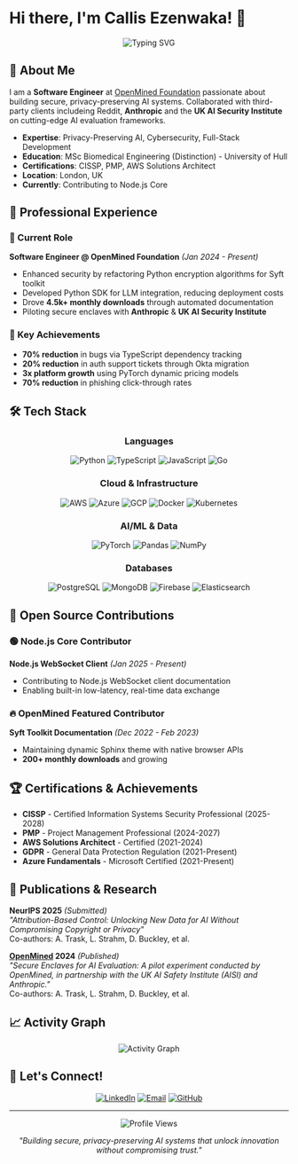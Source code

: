 # Hi there, I'm Callis Ezenwaka! 👋

<div align="center">
  <img src="https://readme-typing-svg.herokuapp.com?font=Fira+Code&pause=1000&color=2E9EF7&center=true&vCenter=true&width=435&lines=Software+Engineer;AI%2FML+Specialist;Cybersecurity+Expert;Open+Source+Contributor" alt="Typing SVG" />
</div>

## 🚀 About Me

I am a **Software Engineer** at [OpenMined Foundation](https://openmined.org) passionate about building secure, privacy-preserving AI systems. Collaborated with third-party clients includeing Reddit, **Anthropic** and the **UK AI Security Institute** on cutting-edge AI evaluation frameworks.

- **Expertise**: Privacy-Preserving AI, Cybersecurity, Full-Stack Development
- **Education**: MSc Biomedical Engineering (Distinction) - University of Hull
- **Certifications**: CISSP, PMP, AWS Solutions Architect
- **Location**: London, UK
- **Currently**: Contributing to Node.js Core

## 💼 Professional Experience

### 🏢 Current Role
**Software Engineer @ OpenMined Foundation** *(Jan 2024 - Present)*
- Enhanced security by refactoring Python encryption algorithms for Syft toolkit
- Developed Python SDK for LLM integration, reducing deployment costs
- Drove **4.5k+ monthly downloads** through automated documentation
- Piloting secure enclaves with **Anthropic** & **UK AI Security Institute**

### 🚀 Key Achievements
- **70% reduction** in bugs via TypeScript dependency tracking
- **20% reduction** in auth support tickets through Okta migration  
- **3x platform growth** using PyTorch dynamic pricing models
- **70% reduction** in phishing click-through rates

## 🛠️ Tech Stack

<div align="center">

### Languages
![Python](https://img.shields.io/badge/Python-3776AB?style=for-the-badge&logo=python&logoColor=white)
![TypeScript](https://img.shields.io/badge/TypeScript-007ACC?style=for-the-badge&logo=typescript&logoColor=white)
![JavaScript](https://img.shields.io/badge/JavaScript-F7DF1E?style=for-the-badge&logo=javascript&logoColor=black)
![Go](https://img.shields.io/badge/Go-00ADD8?style=for-the-badge&logo=go&logoColor=white)

### Cloud & Infrastructure
![AWS](https://img.shields.io/badge/AWS-232F3E?style=for-the-badge&logo=amazon-aws&logoColor=white)
![Azure](https://img.shields.io/badge/Azure-0078D4?style=for-the-badge&logo=microsoft-azure&logoColor=white)
![GCP](https://img.shields.io/badge/GCP-4285F4?style=for-the-badge&logo=google-cloud&logoColor=white)
![Docker](https://img.shields.io/badge/Docker-2496ED?style=for-the-badge&logo=docker&logoColor=white)
![Kubernetes](https://img.shields.io/badge/Kubernetes-326CE5?style=for-the-badge&logo=kubernetes&logoColor=white)

### AI/ML & Data
![PyTorch](https://img.shields.io/badge/PyTorch-EE4C2C?style=for-the-badge&logo=pytorch&logoColor=white)
![Pandas](https://img.shields.io/badge/Pandas-150458?style=for-the-badge&logo=pandas&logoColor=white)
![NumPy](https://img.shields.io/badge/NumPy-013243?style=for-the-badge&logo=numpy&logoColor=white)

### Databases
![PostgreSQL](https://img.shields.io/badge/PostgreSQL-316192?style=for-the-badge&logo=postgresql&logoColor=white)
![MongoDB](https://img.shields.io/badge/MongoDB-4EA94B?style=for-the-badge&logo=mongodb&logoColor=white)
![Firebase](https://img.shields.io/badge/Firebase-039BE5?style=for-the-badge&logo=Firebase&logoColor=white)
![Elasticsearch](https://img.shields.io/badge/Elasticsearch-005571?style=for-the-badge&logo=elasticsearch&logoColor=white)

</div>

## 🌟 Open Source Contributions

### 🟢 Node.js Core Contributor
**Node.js WebSocket Client** *(Jan 2025 - Present)*
- Contributing to Node.js WebSocket client documentation
- Enabling built-in low-latency, real-time data exchange

### 🔥 OpenMined Featured Contributor  
**Syft Toolkit Documentation** *(Dec 2022 - Feb 2023)*
- Maintaining dynamic Sphinx theme with native browser APIs
- **200+ monthly downloads** and growing

<!-- ## 📊 GitHub Stats

<div align="center">
  
![GitHub Stats](https://github-readme-stats.vercel.app/api?username=callezenwaka&show_icons=true&theme=tokyonight&hide_border=true&include_all_commits=true&count_private=true)

![Top Languages](https://github-readme-stats.vercel.app/api/top-langs/?username=callezenwaka&layout=compact&theme=tokyonight&hide_border=true)

![GitHub Streak](https://github-readme-streak-stats.herokuapp.com/?user=callezenwaka&theme=tokyonight&hide_border=true)

</div> -->

## 🏆 Certifications & Achievements

- **CISSP** - Certified Information Systems Security Professional (2025-2028)
- **PMP** - Project Management Professional (2024-2027)  
- **AWS Solutions Architect** - Certified (2021-2024)
- **GDPR** - General Data Protection Regulation (2021-Present)
- **Azure Fundamentals** - Microsoft Certified (2021-Present)

## 📝 Publications & Research

**NeurIPS 2025** *(Submitted)*  
*"Attribution-Based Control: Unlocking New Data for AI Without Compromising Copyright or Privacy"*  
Co-authors: A. Trask, L. Strahm, D. Buckley, et al.

**[OpenMined](https://openmined.org/blog/secure-enclaves-for-ai-evaluation/) 2024** *(Published)*  
*"Secure Enclaves for AI Evaluation: A pilot experiment conducted by OpenMined, in partnership with the UK AI Safety Institute (AISI) and Anthropic."*  
Co-authors: A. Trask, L. Strahm, D. Buckley, et al.

## 📈 Activity Graph

<div align="center">
  
![Activity Graph](https://github-readme-activity-graph.vercel.app/graph?username=callezenwaka&theme=tokyo-night&hide_border=true)

</div>

## 🤝 Let's Connect!

<div align="center">
  
[![LinkedIn](https://img.shields.io/badge/LinkedIn-0077B5?style=for-the-badge&logo=linkedin&logoColor=white)](https://linkedin.com/in/callezenwaka)
[![Email](https://img.shields.io/badge/Email-D14836?style=for-the-badge&logo=gmail&logoColor=white)](mailto:callisezenwaka@outlook.com)
[![GitHub](https://img.shields.io/badge/GitHub-100000?style=for-the-badge&logo=github&logoColor=white)](https://github.com/callezenwaka)

</div>

---

<div align="center">
  <img src="https://komarev.com/ghpvc/?username=callezenwaka&color=blue&style=flat-square&label=Profile+Views" alt="Profile Views" />
</div>

<div align="center">
  
*"Building secure, privacy-preserving AI systems that unlock innovation without compromising trust."*

</div>
